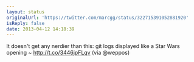 ```yaml
---
layout: status
originalUrl: 'https://twitter.com/marcgg/status/322715391052881920'
isReply: false
date: 2013-04-12 14:18:39
---
```


It doesn't get any nerdier than this: git logs displayed like a Star Wars opening ~ http://t.co/3446jpFLqv (via @weppos)
